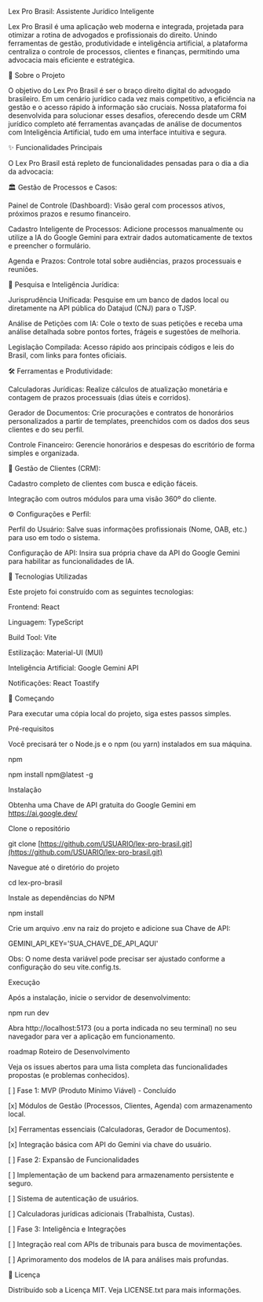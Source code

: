 Lex Pro Brasil: Assistente Jurídico Inteligente

Lex Pro Brasil é uma aplicação web moderna e integrada, projetada para otimizar a rotina de advogados e profissionais do direito. Unindo ferramentas de gestão, produtividade e inteligência artificial, a plataforma centraliza o controle de processos, clientes e finanças, permitindo uma advocacia mais eficiente e estratégica.

🎯 Sobre o Projeto

O objetivo do Lex Pro Brasil é ser o braço direito digital do advogado brasileiro. Em um cenário jurídico cada vez mais competitivo, a eficiência na gestão e o acesso rápido à informação são cruciais. Nossa plataforma foi desenvolvida para solucionar esses desafios, oferecendo desde um CRM jurídico completo até ferramentas avançadas de análise de documentos com Inteligência Artificial, tudo em uma interface intuitiva e segura.

✨ Funcionalidades Principais

O Lex Pro Brasil está repleto de funcionalidades pensadas para o dia a dia da advocacia:

🏛️ Gestão de Processos e Casos:

Painel de Controle (Dashboard): Visão geral com processos ativos, próximos prazos e resumo financeiro.

Cadastro Inteligente de Processos: Adicione processos manualmente ou utilize a IA do Google Gemini para extrair dados automaticamente de textos e preencher o formulário.

Agenda e Prazos: Controle total sobre audiências, prazos processuais e reuniões.

🧠 Pesquisa e Inteligência Jurídica:

Jurisprudência Unificada: Pesquise em um banco de dados local ou diretamente na API pública do Datajud (CNJ) para o TJSP.

Análise de Petições com IA: Cole o texto de suas petições e receba uma análise detalhada sobre pontos fortes, frágeis e sugestões de melhoria.

Legislação Compilada: Acesso rápido aos principais códigos e leis do Brasil, com links para fontes oficiais.

🛠️ Ferramentas e Produtividade:

Calculadoras Jurídicas: Realize cálculos de atualização monetária e contagem de prazos processuais (dias úteis e corridos).

Gerador de Documentos: Crie procurações e contratos de honorários personalizados a partir de templates, preenchidos com os dados dos seus clientes e do seu perfil.

Controle Financeiro: Gerencie honorários e despesas do escritório de forma simples e organizada.

👥 Gestão de Clientes (CRM):

Cadastro completo de clientes com busca e edição fáceis.

Integração com outros módulos para uma visão 360º do cliente.

⚙️ Configurações e Perfil:

Perfil do Usuário: Salve suas informações profissionais (Nome, OAB, etc.) para uso em todo o sistema.

Configuração de API: Insira sua própria chave da API do Google Gemini para habilitar as funcionalidades de IA.

🚀 Tecnologias Utilizadas

Este projeto foi construído com as seguintes tecnologias:

Frontend: React

Linguagem: TypeScript

Build Tool: Vite

Estilização: Material-UI (MUI)

Inteligência Artificial: Google Gemini API

Notificações: React Toastify

🏁 Começando

Para executar uma cópia local do projeto, siga estes passos simples.

Pré-requisitos

Você precisará ter o Node.js e o npm (ou yarn) instalados em sua máquina.

npm

npm install npm@latest -g

Instalação

Obtenha uma Chave de API gratuita do Google Gemini em https://ai.google.dev/

Clone o repositório

git clone [https://github.com/USUARIO/lex-pro-brasil.git](https://github.com/USUARIO/lex-pro-brasil.git)

Navegue até o diretório do projeto

cd lex-pro-brasil

Instale as dependências do NPM

npm install

Crie um arquivo .env na raiz do projeto e adicione sua Chave de API:

GEMINI_API_KEY='SUA_CHAVE_DE_API_AQUI'

Obs: O nome desta variável pode precisar ser ajustado conforme a configuração do seu vite.config.ts.

Execução

Após a instalação, inicie o servidor de desenvolvimento:

npm run dev

Abra http://localhost:5173 (ou a porta indicada no seu terminal) no seu navegador para ver a aplicação em funcionamento.

roadmap Roteiro de Desenvolvimento

Veja os issues abertos para uma lista completa das funcionalidades propostas (e problemas conhecidos).

[ ] Fase 1: MVP (Produto Mínimo Viável) - Concluído

[x] Módulos de Gestão (Processos, Clientes, Agenda) com armazenamento local.

[x] Ferramentas essenciais (Calculadoras, Gerador de Documentos).

[x] Integração básica com API do Gemini via chave do usuário.

[ ] Fase 2: Expansão de Funcionalidades

[ ] Implementação de um backend para armazenamento persistente e seguro.

[ ] Sistema de autenticação de usuários.

[ ] Calculadoras jurídicas adicionais (Trabalhista, Custas).

[ ] Fase 3: Inteligência e Integrações

[ ] Integração real com APIs de tribunais para busca de movimentações.

[ ] Aprimoramento dos modelos de IA para análises mais profundas.

📜 Licença

Distribuído sob a Licença MIT. Veja LICENSE.txt para mais informações.
